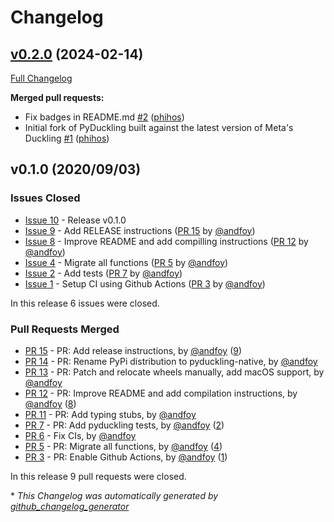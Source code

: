 # Changelog

## [v0.2.0](https://github.com/phihos/pyduckling/tree/v0.2.0) (2024-02-14)

[Full Changelog](https://github.com/phihos/pyduckling/compare/v0.1.0...v0.2.0)

**Merged pull requests:**

- Fix badges in README.md [\#2](https://github.com/phihos/pyduckling/pull/2) ([phihos](https://github.com/phihos))
- Initial fork of PyDuckling built against the latest version of Meta's Duckling [\#1](https://github.com/phihos/pyduckling/pull/1) ([phihos](https://github.com/phihos))

## v0.1.0 (2020/09/03)

### Issues Closed

* [Issue 10](https://github.com/treble-ai/pyduckling/issues/10) - Release v0.1.0
* [Issue 9](https://github.com/treble-ai/pyduckling/issues/9) - Add RELEASE instructions ([PR 15](https://github.com/treble-ai/pyduckling/pull/15) by [@andfoy](https://github.com/andfoy))
* [Issue 8](https://github.com/treble-ai/pyduckling/issues/8) - Improve README and add compilling instructions ([PR 12](https://github.com/treble-ai/pyduckling/pull/12) by [@andfoy](https://github.com/andfoy))
* [Issue 4](https://github.com/treble-ai/pyduckling/issues/4) - Migrate all functions ([PR 5](https://github.com/treble-ai/pyduckling/pull/5) by [@andfoy](https://github.com/andfoy))
* [Issue 2](https://github.com/treble-ai/pyduckling/issues/2) - Add tests ([PR 7](https://github.com/treble-ai/pyduckling/pull/7) by [@andfoy](https://github.com/andfoy))
* [Issue 1](https://github.com/treble-ai/pyduckling/issues/1) - Setup CI using Github Actions ([PR 3](https://github.com/treble-ai/pyduckling/pull/3) by [@andfoy](https://github.com/andfoy))

In this release 6 issues were closed.

### Pull Requests Merged

* [PR 15](https://github.com/treble-ai/pyduckling/pull/15) - PR: Add release instructions, by [@andfoy](https://github.com/andfoy) ([9](https://github.com/treble-ai/pyduckling/issues/9))
* [PR 14](https://github.com/treble-ai/pyduckling/pull/14) - PR: Rename PyPi distribution to pyduckling-native, by [@andfoy](https://github.com/andfoy)
* [PR 13](https://github.com/treble-ai/pyduckling/pull/13) - PR: Patch and relocate wheels manually, add macOS support, by [@andfoy](https://github.com/andfoy)
* [PR 12](https://github.com/treble-ai/pyduckling/pull/12) - PR: Improve README and add compilation instructions, by [@andfoy](https://github.com/andfoy) ([8](https://github.com/treble-ai/pyduckling/issues/8))
* [PR 11](https://github.com/treble-ai/pyduckling/pull/11) - PR: Add typing stubs, by [@andfoy](https://github.com/andfoy)
* [PR 7](https://github.com/treble-ai/pyduckling/pull/7) - PR: Add pyduckling tests, by [@andfoy](https://github.com/andfoy) ([2](https://github.com/treble-ai/pyduckling/issues/2))
* [PR 6](https://github.com/treble-ai/pyduckling/pull/6) - Fix CIs, by [@andfoy](https://github.com/andfoy)
* [PR 5](https://github.com/treble-ai/pyduckling/pull/5) - PR: Migrate all functions, by [@andfoy](https://github.com/andfoy) ([4](https://github.com/treble-ai/pyduckling/issues/4))
* [PR 3](https://github.com/treble-ai/pyduckling/pull/3) - PR: Enable Github Actions, by [@andfoy](https://github.com/andfoy) ([1](https://github.com/treble-ai/pyduckling/issues/1))

In this release 9 pull requests were closed.


\* *This Changelog was automatically generated by [github_changelog_generator](https://github.com/github-changelog-generator/github-changelog-generator)*
